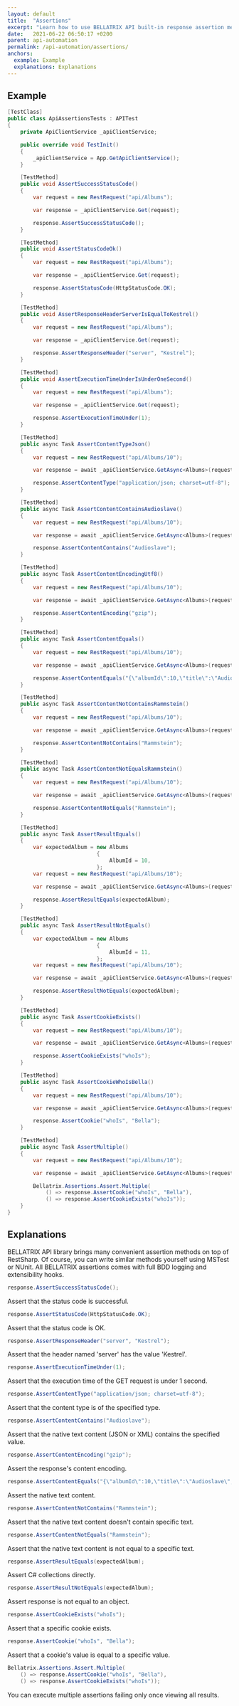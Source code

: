 ```yaml
---
layout: default
title:  "Assertions"
excerpt: "Learn how to use BELLATRIX API built-in response assertion methods."
date:   2021-06-22 06:50:17 +0200
parent: api-automation
permalink: /api-automation/assertions/
anchors:
  example: Example
  explanations: Explanations
---
```

Example
-------
```csharp
[TestClass]
public class ApiAssertionsTests : APITest
{
    private ApiClientService _apiClientService;

    public override void TestInit()
    {
        _apiClientService = App.GetApiClientService();
    }

    [TestMethod]
    public void AssertSuccessStatusCode()
    {
        var request = new RestRequest("api/Albums");

        var response = _apiClientService.Get(request);

        response.AssertSuccessStatusCode();
    }

    [TestMethod]
    public void AssertStatusCodeOk()
    {
        var request = new RestRequest("api/Albums");

        var response = _apiClientService.Get(request);

        response.AssertStatusCode(HttpStatusCode.OK);
    }

    [TestMethod]
    public void AssertResponseHeaderServerIsEqualToKestrel()
    {
        var request = new RestRequest("api/Albums");

        var response = _apiClientService.Get(request);

        response.AssertResponseHeader("server", "Kestrel");
    }

    [TestMethod]
    public void AssertExecutionTimeUnderIsUnderOneSecond()
    {
        var request = new RestRequest("api/Albums");

        var response = _apiClientService.Get(request);

        response.AssertExecutionTimeUnder(1);
    }

    [TestMethod]
    public async Task AssertContentTypeJson()
    {
        var request = new RestRequest("api/Albums/10");

        var response = await _apiClientService.GetAsync<Albums>(request);

        response.AssertContentType("application/json; charset=utf-8");
    }

    [TestMethod]
    public async Task AssertContentContainsAudioslave()
    {
        var request = new RestRequest("api/Albums/10");

        var response = await _apiClientService.GetAsync<Albums>(request);

        response.AssertContentContains("Audioslave");
    }

    [TestMethod]
    public async Task AssertContentEncodingUtf8()
    {
        var request = new RestRequest("api/Albums/10");

        var response = await _apiClientService.GetAsync<Albums>(request);

        response.AssertContentEncoding("gzip");
    }

    [TestMethod]
    public async Task AssertContentEquals()
    {
        var request = new RestRequest("api/Albums/10");

        var response = await _apiClientService.GetAsync<Albums>(request);

        response.AssertContentEquals("{\"albumId\":10,\"title\":\"Audioslave\",\"artistId\":8,\"artist\":null,\"tracks\":[]}");
    }

    [TestMethod]
    public async Task AssertContentNotContainsRammstein()
    {
        var request = new RestRequest("api/Albums/10");

        var response = await _apiClientService.GetAsync<Albums>(request);

        response.AssertContentNotContains("Rammstein");
    }

    [TestMethod]
    public async Task AssertContentNotEqualsRammstein()
    {
        var request = new RestRequest("api/Albums/10");

        var response = await _apiClientService.GetAsync<Albums>(request);

        response.AssertContentNotEquals("Rammstein");
    }

    [TestMethod]
    public async Task AssertResultEquals()
    {
        var expectedAlbum = new Albums
                            {
                                AlbumId = 10,
                            };
        var request = new RestRequest("api/Albums/10");

        var response = await _apiClientService.GetAsync<Albums>(request);

        response.AssertResultEquals(expectedAlbum);
    }

    [TestMethod]
    public async Task AssertResultNotEquals()
    {
        var expectedAlbum = new Albums
                            {
                                AlbumId = 11,
                            };
        var request = new RestRequest("api/Albums/10");

        var response = await _apiClientService.GetAsync<Albums>(request);

        response.AssertResultNotEquals(expectedAlbum);
    }

    [TestMethod]
    public async Task AssertCookieExists()
    {
        var request = new RestRequest("api/Albums/10");

        var response = await _apiClientService.GetAsync<Albums>(request);

        response.AssertCookieExists("whoIs");
    }

    [TestMethod]
    public async Task AssertCookieWhoIsBella()
    {
        var request = new RestRequest("api/Albums/10");

        var response = await _apiClientService.GetAsync<Albums>(request);

        response.AssertCookie("whoIs", "Bella");
    }

	[TestMethod]
    public async Task AssertMultiple()
    {
        var request = new RestRequest("api/Albums/10");

        var response = await _apiClientService.GetAsync<Albums>(request);

        Bellatrix.Assertions.Assert.Multiple(
            () => response.AssertCookie("whoIs", "Bella"),
            () => response.AssertCookieExists("whoIs"));
    }
}
```

Explanations
------------
BELLATRIX API library brings many convenient assertion methods on top of RestSharp. Of course, you can write similar methods yourself using MSTest or NUnit. All BELLATRIX assertions comes with full BDD logging and extensibility hooks.
```csharp
response.AssertSuccessStatusCode();
```
Assert that the status code is successful.
```csharp
response.AssertStatusCode(HttpStatusCode.OK);
```
Assert that the status code is OK.
```csharp
response.AssertResponseHeader("server", "Kestrel");
```
Assert that the header named 'server' has the value 'Kestrel'.
```csharp
response.AssertExecutionTimeUnder(1);
```
Assert that the execution time of the GET request is under 1 second.
```csharp
response.AssertContentType("application/json; charset=utf-8");
```
Assert that the content type is of the specified type.
```csharp
response.AssertContentContains("Audioslave");
```
Assert that the native text content (JSON or XML) contains the specified value.
```csharp
response.AssertContentEncoding("gzip");
```
Assert the response's content encoding.
```csharp
response.AssertContentEquals("{\"albumId\":10,\"title\":\"Audioslave\",\"artistId\":8,\"artist\":null,\"tracks\":[]}");
```
Assert the native text content.
```csharp
response.AssertContentNotContains("Rammstein");
```
Assert that the native text content doesn't contain specific text.
```csharp
response.AssertContentNotEquals("Rammstein");
```
Assert that the native text content is not equal to a specific text.
```csharp
response.AssertResultEquals(expectedAlbum);
```
Assert C# collections directly.
```csharp
response.AssertResultNotEquals(expectedAlbum);
```
Assert response is not equal to an object.
```csharp
response.AssertCookieExists("whoIs");
```
Assert that a specific cookie exists.
```csharp
response.AssertCookie("whoIs", "Bella");
```
Assert that a cookie's value is equal to a specific value.
```csharp
Bellatrix.Assertions.Assert.Multiple(
    () => response.AssertCookie("whoIs", "Bella"),
    () => response.AssertCookieExists("whoIs"));
```
You can execute multiple assertions failing only once viewing all results.